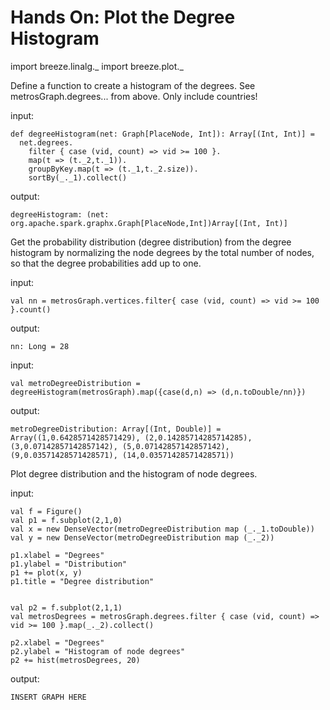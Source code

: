 Hands On: Plot the Degree Histogram
===================================

import breeze.linalg._
import breeze.plot._

Define a function to create a histogram of the degrees. See metrosGraph.degrees... from above.
Only include countries!

input:
    
    def degreeHistogram(net: Graph[PlaceNode, Int]): Array[(Int, Int)] =
      net.degrees.
        filter { case (vid, count) => vid >= 100 }.
        map(t => (t._2,t._1)).
        groupByKey.map(t => (t._1,t._2.size)).
        sortBy(_._1).collect()

output:

    ﻿degreeHistogram: (net: org.apache.spark.graphx.Graph[PlaceNode,Int])Array[(Int, Int)]
   
Get the probability distribution (degree distribution) from the degree histogram by normalizing
the node degrees by the total number of nodes, so that the degree probabilities add up to one.

input:

    val nn = metrosGraph.vertices.filter{ case (vid, count) => vid >= 100 }.count()

output:
    
    ﻿nn: Long = 28

input:

    val metroDegreeDistribution = degreeHistogram(metrosGraph).map({case(d,n) => (d,n.toDouble/nn)})

output:

    ﻿metroDegreeDistribution: Array[(Int, Double)] = Array((1,0.6428571428571429), (2,0.14285714285714285), 
    (3,0.07142857142857142), (5,0.07142857142857142), (9,0.03571428571428571), (14,0.03571428571428571))

Plot degree distribution and the histogram of node degrees.

input:

    val f = Figure()
    val p1 = f.subplot(2,1,0)
    val x = new DenseVector(metroDegreeDistribution map (_._1.toDouble))
    val y = new DenseVector(metroDegreeDistribution map (_._2))
    
    p1.xlabel = "Degrees"
    p1.ylabel = "Distribution"
    p1 += plot(x, y)
    p1.title = "Degree distribution"
    
    
    val p2 = f.subplot(2,1,1)
    val metrosDegrees = metrosGraph.degrees.filter { case (vid, count) => vid >= 100 }.map(_._2).collect()
    
    p2.xlabel = "Degrees"
    p2.ylabel = "Histogram of node degrees"
    p2 += hist(metrosDegrees, 20)

output:
    
    INSERT GRAPH HERE

